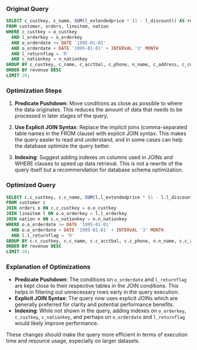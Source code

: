 ### Original Query
```sql
SELECT c_custkey, c_name, SUM(l_extendedprice * (1 - l_discount)) AS revenue, c_acctbal, n_name, c_address, c_phone, c_comment 
FROM customer, orders, lineitem, nation 
WHERE c_custkey = o_custkey 
  AND l_orderkey = o_orderkey 
  AND o_orderdate >= DATE '1995-01-01' 
  AND o_orderdate < DATE '1995-01-01' + INTERVAL '3' MONTH 
  AND l_returnflag = 'R' 
  AND c_nationkey = n_nationkey 
GROUP BY c_custkey, c_name, c_acctbal, c_phone, n_name, c_address, c_comment 
ORDER BY revenue DESC 
LIMIT 20;
```

### Optimization Steps

1. **Predicate Pushdown**: Move conditions as close as possible to where the data originates. This reduces the amount of data that needs to be processed in later stages of the query.

2. **Use Explicit JOIN Syntax**: Replace the implicit joins (comma-separated table names in the FROM clause) with explicit JOIN syntax. This makes the query easier to read and understand, and in some cases can help the database optimize the query better.

3. **Indexing**: Suggest adding indexes on columns used in JOINs and WHERE clauses to speed up data retrieval. This is not a rewrite of the query itself but a recommendation for database schema optimization.

### Optimized Query
```sql
SELECT c.c_custkey, c.c_name, SUM(l.l_extendedprice * (1 - l.l_discount)) AS revenue, c.c_acctbal, n.n_name, c.c_address, c.c_phone, c.c_comment 
FROM customer c
JOIN orders o ON c.c_custkey = o.o_custkey
JOIN lineitem l ON o.o_orderkey = l.l_orderkey
JOIN nation n ON c.c_nationkey = n.n_nationkey
WHERE o.o_orderdate >= DATE '1995-01-01' 
  AND o.o_orderdate < DATE '1995-01-01' + INTERVAL '3' MONTH 
  AND l.l_returnflag = 'R'
GROUP BY c.c_custkey, c.c_name, c.c_acctbal, c.c_phone, n.n_name, c.c_address, c.c_comment 
ORDER BY revenue DESC 
LIMIT 20;
```

### Explanation of Optimizations

- **Predicate Pushdown**: The conditions on `o_orderdate` and `l_returnflag` are kept close to their respective tables in the JOIN conditions. This helps in filtering out unnecessary rows early in the query execution.
- **Explicit JOIN Syntax**: The query now uses explicit JOINs which are generally preferred for clarity and potential performance benefits.
- **Indexing**: While not shown in the query, adding indexes on `o_orderkey`, `c_custkey`, `c_nationkey`, and perhaps on `o_orderdate` and `l_returnflag` would likely improve performance.

These changes should make the query more efficient in terms of execution time and resource usage, especially on larger datasets.